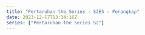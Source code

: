 ```yaml
---
title: "Pertaruhan the Series - S2E5 - Perangkap"
date: 2023-12-17T13:34:16Z
series: ["Pertaruhan the Series S2"]
---
```



<mux-player stream-type="on-demand"
  src="https://kp3d-my.sharepoint.com/personal/ryoo_kp3d_onmicrosoft_com/_layouts/15/download.aspx?share=EbTM-FQ9gHJOpE6EC7ZGBAoB97pUGRQfExVKLRKtLSjuFA" prefer-playback="mse" controls>
  </mux-player>
  
  
  <script src="https://cdn.jsdelivr.net/npm/@mux/mux-player"></script>
  
 <script type="application/ld+json">
 {
  "@context": "https://schema.org/",
  "@type": "VideoObject",
  "name": "Pertaruhan the Series - S2E5 - Perangkap",
  "contentUrl": "https://stream.mux.com/2UYmap5ejVI3btB01NAB1Urx2ZM008wjVSF7eMwd5d01LI.m3u8",
  "thumbnailUrl": "https://www.themoviedb.org/t/p/original/zwsJRRmVozVZ1tDs8buIs97pCqm.jpg?width=314&fit_mode=preserve&time=25",
  "uploadDate": "2023-12-17T13:34:16Z",
}

</script>
